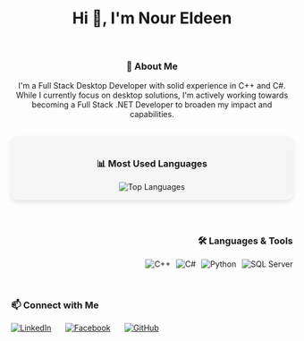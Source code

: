 <h1 align="center">Hi 👋, I'm Nour Eldeen</h1>

<br/>

<!-- About Me -->
<div align="center">
  <h3>🌟 About Me</h3>
 <p>I'm a Full Stack Desktop Developer with solid experience in C++ and C#. While I currently focus on desktop solutions, I'm actively working towards becoming a Full Stack .NET Developer to broaden my impact and capabilities.</p>
</div>

<br/>

<!-- Most Used Languages + Badges Side by Side -->
<div align="center" style="display: flex; justify-content: center; align-items: flex-start; gap: 40px; flex-wrap: wrap;">

  <!-- GitHub Top Languages -->
  <div style="flex: 1; min-width: 300px; background: #f5f5f5; padding: 15px; border-radius: 10px; box-shadow: 0 4px 8px rgba(0,0,0,0.1);">
    <h3>📊 Most Used Languages</h3>
    <img src="https://github-readme-stats.vercel.app/api/top-langs/?username=NourELdeenMahmoud&layout=compact&theme=light&hide_border=true" alt="Top Languages" />
  </div>

  <!-- Language & Tools Badges -->
  <div style="flex: 1; min-width: 300px; text-align: right;">
    <h3>🛠️ Languages & Tools</h3>
    <p style="display: flex; justify-content: flex-end; gap: 10px; flex-wrap: wrap;">
      <img src="https://img.shields.io/badge/C++-00599C?style=for-the-badge&logo=c%2B%2B&logoColor=white" alt="C++" />
      <img src="https://img.shields.io/badge/C%23-239120?style=for-the-badge&logo=c-sharp&logoColor=white" alt="C#" />
      <img src="https://img.shields.io/badge/Python-3776AB?style=for-the-badge&logo=python&logoColor=white" alt="Python" />
      <img src="https://img.shields.io/badge/SQL%20Server-CC2927?style=for-the-badge&logo=microsoft-sql-server&logoColor=white" alt="SQL Server" />
    </p>
  </div>

</div>

<br/>

<!-- Connect With Me -->
<div align="left">
  <h3>📫 Connect with Me</h3>
  <p style="display: flex; gap: 25px;">
    <a href="https://www.linkedin.com/in/nour-eldeen-eg/" target="_blank">
      <img src="https://img.shields.io/badge/LinkedIn-0077B5?style=for-the-badge&logo=linkedin&logoColor=white" alt="LinkedIn" />
    </a>
    <a href="https://www.facebook.com/noureldeenmahmouddev" target="_blank">
      <img src="https://img.shields.io/badge/Facebook-1877F2?style=for-the-badge&logo=facebook&logoColor=white" alt="Facebook" />
    </a>
    <a href="https://github.com/NourELdeenMahmoud" target="_blank">
      <img src="https://img.shields.io/badge/GitHub-181717?style=for-the-badge&logo=github&logoColor=white" alt="GitHub" />
    </a>
  </p>
</div>
